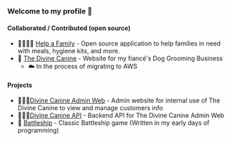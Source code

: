 ### Welcome to my profile 🔋


#### Collaborated / Contributed (open source)

- 👨‍👩‍👧‍👧 [Help a Family](https://github.com/seth-reeise/helpafamily) - Open source application to help families in need with meals, hygiene kits, and more.
- 🐶 [The Divine Canine](https://www.divinecaninellc.com) - Website for my fiancé's Dog Grooming Business
  - ☁️ In the process of migrating to AWS

#### Projects

- 👩🏻‍💼[Divine Canine Admin Web](https://github.com/seth-reeise/admin-Dc) - Admin website for internal use of The Divine Canine to view and manage customers info
- 👨🏽‍💻[Divine Canine API](https://github.com/seth-reeise/dc-api) - Backend API for The Divine Canine Admin Web
- 🚢 [Battleship](https://github.com/seth-reeise/Battleship/tree/master) - Classic Battleship game (Written in my early days of programming)

  
